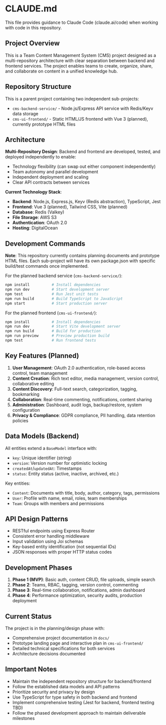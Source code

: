 # CLAUDE.md

This file provides guidance to Claude Code (claude.ai/code) when working with code in this repository.

## Project Overview

This is a Team Content Management System (CMS) project designed as a multi-repository architecture with clear separation between backend and frontend services. The project enables teams to create, organize, share, and collaborate on content in a unified knowledge hub.

## Repository Structure

This is a parent project containing two independent sub-projects:

- `cms-backend-service/` - Node.js/Express API service with Redis/Keyv data storage
- `cms-ui-frontend/` - Static HTML/JS frontend with Vue 3 (planned), currently prototype HTML files

## Architecture

**Multi-Repository Design**: Backend and frontend are developed, tested, and deployed independently to enable:
- Technology flexibility (can swap out either component independently)
- Team autonomy and parallel development
- Independent deployment and scaling
- Clear API contracts between services

**Current Technology Stack**:
- **Backend**: Node.js, Express.js, Keyv (Redis abstraction), TypeScript, Jest
- **Frontend**: Vue 3 (planned), Tailwind CSS, Vite (planned)
- **Database**: Redis (Valkey)
- **File Storage**: AWS S3
- **Authentication**: OAuth 2.0
- **Hosting**: DigitalOcean

## Development Commands

**Note**: This repository currently contains planning documents and prototype HTML files. Each sub-project will have its own package.json with specific build/test commands once implemented.

For the planned backend service (`cms-backend-service/`):
```bash
npm install          # Install dependencies
npm run dev          # Start development server
npm test             # Run Jest unit tests
npm run build        # Build TypeScript to JavaScript
npm start            # Start production server
```

For the planned frontend (`cms-ui-frontend/`):
```bash
npm install          # Install dependencies
npm run dev          # Start Vite development server
npm run build        # Build for production
npm run preview      # Preview production build
npm test             # Run frontend tests
```

## Key Features (Planned)

1. **User Management**: OAuth 2.0 authentication, role-based access control, team management
2. **Content Creation**: Rich text editor, media management, version control, collaborative editing
3. **Content Discovery**: Full-text search, categorization, tagging, bookmarking
4. **Collaboration**: Real-time commenting, notifications, content sharing
5. **Administration**: Dashboard, audit logs, backup/restore, system configuration
6. **Privacy & Compliance**: GDPR compliance, PII handling, data retention policies

## Data Models (Backend)

All entities extend a `BaseModel` interface with:
- `key`: Unique identifier (string)
- `version`: Version number for optimistic locking
- `createdAt`/`updatedAt`: Timestamps
- `status`: Entity status (active, inactive, archived, etc.)

Key entities:
- `Content`: Documents with title, body, author, category, tags, permissions
- `User`: Profile with name, email, roles, team memberships
- `Team`: Groups with members and permissions

## API Design Patterns

- RESTful endpoints using Express Router
- Consistent error handling middleware
- Input validation using Joi schemas
- Key-based entity identification (not sequential IDs)
- JSON responses with proper HTTP status codes

## Development Phases

1. **Phase 1 (MVP)**: Basic auth, content CRUD, file uploads, simple search
2. **Phase 2**: Teams, RBAC, tagging, version control, commenting
3. **Phase 3**: Real-time collaboration, notifications, admin dashboard
4. **Phase 4**: Performance optimization, security audits, production deployment

## Current Status

The project is in the planning/design phase with:
- Comprehensive project documentation in `docs/`
- Prototype landing page and interactive plan in `cms-ui-frontend/`
- Detailed technical specifications for both services
- Architecture decisions documented

## Important Notes

- Maintain the independent repository structure for backend/frontend
- Follow the established data models and API patterns
- Prioritize security and privacy by design
- Use TypeScript for type safety in both backend and frontend
- Implement comprehensive testing (Jest for backend, frontend testing TBD)
- Follow the phased development approach to maintain deliverable milestones